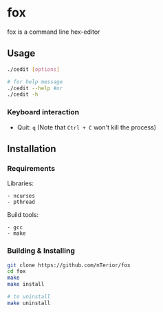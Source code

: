# fox

fox is a command line hex-editor

## Usage
```bash
./cedit [options]

# for help message
./cedit --help #or
./cedit -h
```

### Keyboard interaction
- Quit: `q` (Note that `Ctrl + C` won't kill the process)

## Installation

### Requirements

Libraries:
```
- ncurses
- pthread
```

Build tools:
```
- gcc
- make
```

### Building & Installing

```bash
git clone https://github.com/nTerior/fox
cd fox
make
make install

# to uninstall
make uninstall
```
